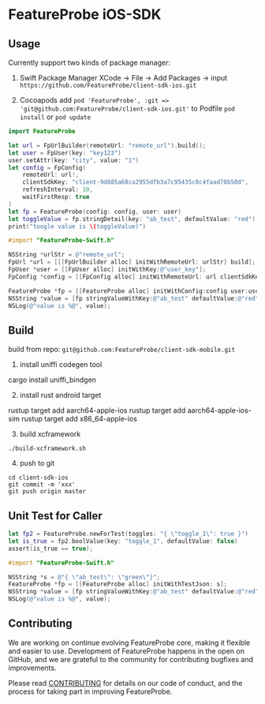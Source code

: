 # FeatureProbe iOS-SDK

## Usage

Currently support two kinds of package manager:

1. Swift Package Manager
    XCode -> File -> Add Packages -> input `https://github.com/FeatureProbe/client-sdk-ios.git`

2. Cocoapods
    add `pod 'FeatureProbe', :git => 'git@github.com:FeatureProbe/client-sdk-ios.git'` to Podfile
    `pod install` or `pod update`

```swift
import FeatureProbe

let url = FpUrlBuilder(remoteUrl: "remote_url").build();
let user = FpUser(key: "key123")
user.setAttr(key: "city", value: "1")
let config = FpConfig(
    remoteUrl: url!,
    clientSdkKey: "client-9d885a68ca2955dfb3a7c95435c0c4faad70b50d",
    refreshInterval: 10,
    waitFirstResp: true
)
let fp = FeatureProbe(config: config, user: user)
let toggleValue = fp.stringDetail(key: "ab_test", defaultValue: "red")
print("toogle value is \(toggleValue)")

```

```objective-c
#import "FeatureProbe-Swift.h"

NSString *urlStr = @"remote_url";
FpUrl *url = [[[FpUrlBuilder alloc] initWithRemoteUrl: urlStr] build];
FpUser *user = [[FpUser alloc] initWithKey:@"user_key"];
FpConfig *config = [[FpConfig alloc] initWithRemoteUrl: url clientSdkKey:@"client-9d885a68ca2955dfb3a7c95435c0c4faad70b50d" refreshInterval: 10 waitFirstResp: true];

FeatureProbe *fp = [[FeatureProbe alloc] initWithConfig:config user:user];
NSString *value = [fp stringValueWithKey:@"ab_test" defaultValue:@"red"];
NSLog(@"value is %@", value);

```

## Build

build from repo: `git@github.com:FeatureProbe/client-sdk-mobile.git`

1. install uniffi codegen tool

cargo install uniffi_bindgen

2. install rust android target

rustup target add aarch64-apple-ios
rustup target add aarch64-apple-ios-sim
rustup target add x86_64-apple-ios

3. build xcframework

`./build-xcframework.sh`

4. push to git

```
cd client-sdk-ios
git commit -m 'xxx'
git push origin master
```

## Unit Test for Caller

```swift
let fp2 = FeatureProbe.newForTest(toggles: "{ \"toggle_1\": true }")
let is_true = fp2.boolValue(key: "toggle_1", defaultValue: false)
assert(is_true == true);
```

```objective-c
#import "FeatureProbe-Swift.h"

NSString *s = @"{ \"ab_test\": \"green\"}";
FeatureProbe *fp = [[FeatureProbe alloc] initWithTestJson: s];
NSString *value = [fp stringValueWithKey:@"ab_test" defaultValue:@"red"];
NSLog(@"value is %@", value);
```


## Contributing

We are working on continue evolving FeatureProbe core, making it flexible and easier to use.
Development of FeatureProbe happens in the open on GitHub, and we are grateful to the
community for contributing bugfixes and improvements.

Please read [CONTRIBUTING](https://github.com/FeatureProbe/featureprobe/blob/master/CONTRIBUTING.md)
for details on our code of conduct, and the process for taking part in improving FeatureProbe.
